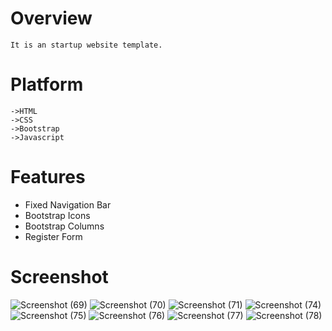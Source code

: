# Overview

```
It is an startup website template.
```

# Platform

```
->HTML
->CSS
->Bootstrap
->Javascript
```

# Features
* Fixed Navigation Bar
* Bootstrap Icons
* Bootstrap Columns
* Register Form

# Screenshot

![Screenshot (69)](https://user-images.githubusercontent.com/35001230/58722628-869a5c00-83f5-11e9-8799-7c0cf6df9c8b.png)
![Screenshot (70)](https://user-images.githubusercontent.com/35001230/58722731-d5e08c80-83f5-11e9-831d-d5448045be70.png)
![Screenshot (71)](https://user-images.githubusercontent.com/35001230/58722888-438cb880-83f6-11e9-886e-794b4b1fb156.png)
![Screenshot (74)](https://user-images.githubusercontent.com/35001230/58722893-47203f80-83f6-11e9-9f6c-112e9afd4fac.png)
![Screenshot (75)](https://user-images.githubusercontent.com/35001230/58724223-aaf83780-83f9-11e9-96f3-d2758971d15e.png)
![Screenshot (76)](https://user-images.githubusercontent.com/35001230/58724236-b21f4580-83f9-11e9-82c1-21700bc78990.png)
![Screenshot (77)](https://user-images.githubusercontent.com/35001230/58724241-b4819f80-83f9-11e9-9f46-13cef70efcc2.png)
![Screenshot (78)](https://user-images.githubusercontent.com/35001230/58724245-b64b6300-83f9-11e9-84e3-6e8c5dc28302.png)
